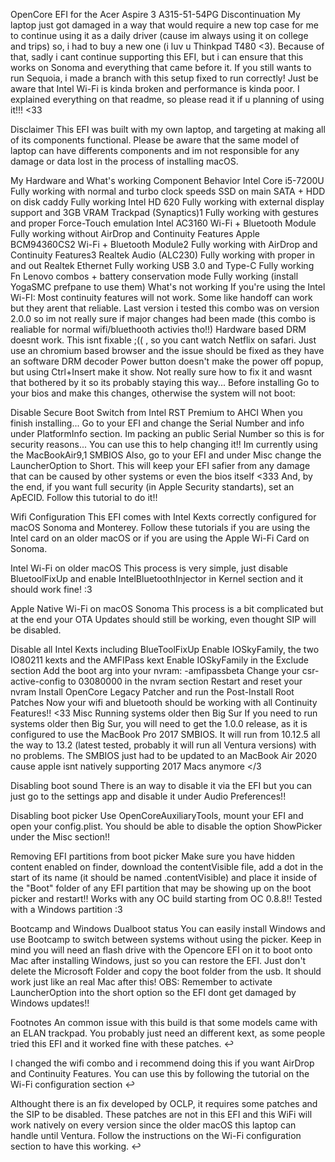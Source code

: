 OpenCore EFI for the Acer Aspire 3 A315-51-54PG
Discontinuation
My laptop just got damaged in a way that would require a new top case for me to continue using it as a daily driver (cause im always using it on college and trips) so, i had to buy a new one (i luv u Thinkpad T480 <3). Because of that, sadly i cant continue supporting this EFI, but i can ensure that this works on Sonoma and everything that came before it. If you still wants to run Sequoia, i made a branch with this setup fixed to run correctly! Just be aware that Intel Wi-Fi is kinda broken and performance is kinda poor. I explained everything on that readme, so please read it if u planning of using it!!! <33

Disclaimer
This EFI was built with my own laptop, and targeting at making all of its components functional. Please be aware that the same model of laptop can have differents components and im not responsible for any damage or data lost in the process of installing macOS.

My Hardware and What's working
Component	Behavior
Intel Core i5-7200U	Fully working with normal and turbo clock speeds
SSD on main SATA + HDD on disk caddy	Fully working
Intel HD 620	Fully working with external display support and 3GB VRAM
Trackpad (Synaptics)1	Fully working with gestures and proper Force-Touch emulation
Intel AC3160 Wi-Fi + Bluetooth Module	Fully working without AirDrop and Continuity Features
Apple BCM94360CS2 Wi-Fi + Bluetooth Module2	Fully working with AirDrop and Continuity Features3
Realtek Audio (ALC230)	Fully working with proper in and out
Realtek Ethernet	Fully working
USB 3.0 and Type-C	Fully working
Fn Lenovo combos + battery conservation mode	Fully working (install YogaSMC prefpane to use them)
What's not working
If you're using the Intel Wi-FI:
Most continuity features will not work. Some like handoff can work but they arent that reliable. Last version i tested this combo was on version 2.0.0 so im not really sure if major changes had been made (this combo is realiable for normal wifi/bluethooth activies tho!!)
Hardware based DRM doesnt work. This isnt fixable ;(( , so you cant watch Netflix on safari. Just use an chromium based browser and the issue should be fixed as they have an software DRM decoder
Power button doesn't make the power off popup, but using Ctrl+Insert make it show. Not really sure how to fix it and wasnt that bothered by it so its probably staying this way...
Before installing
Go to your bios and make this changes, otherwise the system will not boot:

Disable Secure Boot
Switch from Intel RST Premium to AHCI
When you finish installing...
Go to your EFI and change the Serial Number and info under PlatformInfo section. Im packing an public Serial Number so this is for security reasons... You can use this to help changing it!! Im currently using the MacBookAir9,1 SMBIOS
Also, go to your EFI and under Misc change the LauncherOption to Short. This will keep your EFI safier from any damage that can be caused by other systems or even the bios itself <333
And, by the end, if you want full security (in Apple Security standarts), set an ApECID. Follow this tutorial to do it!!

Wifi Configuration
This EFI comes with Intel Kexts correctly configured for macOS Sonoma and Monterey. Follow these tutorials if you are using the Intel card on an older macOS or if you are using the Apple Wi-Fi Card on Sonoma.

Intel Wi-Fi on older macOS
This process is very simple, just disable BluetoolFixUp and enable IntelBluetoothInjector in Kernel section and it should work fine! :3

Apple Native Wi-Fi on macOS Sonoma
This process is a bit complicated but at the end your OTA Updates should still be working, even thought SIP will be disabled.

Disable all Intel Kexts including BlueToolFixUp
Enable IOSkyFamily, the two IO80211 kexts and the AMFIPass kext
Enable IOSkyFamily in the Exclude section
Add the boot arg into your nvram: -amfipassbeta
Change your csr-active-config to 03080000 in the nvram section
Restart and reset your nvram
Install OpenCore Legacy Patcher and run the Post-Install Root Patches Now your wifi and bluetooth should be working with all Continuity Features!! <33
Misc
Running systems older then Big Sur
If you need to run systems older then Big Sur, you will need to get the 1.0.0 release, as it is configured to use the MacBook Pro 2017 SMBIOS. It will run from 10.12.5 all the way to 13.2 (latest tested, probably it will run all Ventura versions) with no problems. The SMBIOS just had to be updated to an MacBook Air 2020 cause apple isnt natively supporting 2017 Macs anymore </3

Disabling boot sound
There is an way to disable it via the EFI but you can just go to the settings app and disable it under Audio Preferences!!

Disabling boot picker
Use OpenCoreAuxiliaryTools, mount your EFI and open your config.plist. You should be able to disable the option ShowPicker under the Misc section!!

Removing EFI partitions from boot picker
Make sure you have hidden content enabled on finder, download the contentVisible file, add a dot in the start of its name (it should be named .contentVisible) and place it inside of the "Boot" folder of any EFI partition that may be showing up on the boot picker and restart!! Works with any OC build starting from OC 0.8.8!! Tested with a Windows partition :3

Bootcamp and Windows Dualboot status
You can easily install Windows and use Bootcamp to switch between systems without using the picker. Keep in mind you will need an flash drive with the Opencore EFI on it to boot onto Mac after installing Windows, just so you can restore the EFI. Just don't delete the Microsoft Folder and copy the boot folder from the usb. It should work just like an real Mac after this! OBS: Remember to activate LauncherOption into the short option so the EFI dont get damaged by Windows updates!!

Footnotes
An common issue with this build is that some models came with an ELAN trackpad. You probably just need an different kext, as some people tried this EFI and it worked fine with these patches. ↩

I changed the wifi combo and i recommend doing this if you want AirDrop and Continuity Features. You can use this by following the tutorial on the Wi-Fi configuration section ↩

Althought there is an fix developed by OCLP, it requires some patches and the SIP to be disabled. These patches are not in this EFI and this WiFi will work natively on every version since the older macOS this laptop can handle until Ventura. Follow the instructions on the Wi-Fi configuration section to have this working. ↩
